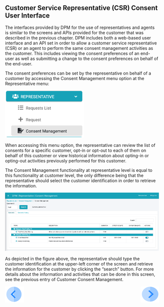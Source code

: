 

## Customer Service Representative (CSR) Consent User Interface

The interfaces provided by DPM for the use of representatives and agents is similar to the screens and APIs provided for the customer that was described in the previous chapter. DPM includes both a web-based user interface and an API set in order to allow a customer service representative (CSR) or an agent to perform the same consent management activities as the customer. This includes viewing the consent preferences of an end-user as well as submitting a change to the consent preferences on behalf of the end-user.

The consent preferences can be set by the representative on behalf of a customer by accessing the Consent Management menu option at the Representative menu:

 ![image](/articles/DPM/images/Figure_68_Consent_Management_At_Representative_Menu.png)

When accessing this menu option, the representative can review the list of consents for a specific customer, opt-in or opt-out to each of them on behalf of this customer or view historical information about opting-in or opting-out activities previously performed for this customer.

The Consent Management functionality at representative level is equal to this functionality at customer level, the only difference being that the representative should select the customer identification in order to retrieve the information.

 ![image](/articles/DPM/images/Figure_69_Representative_Consent_Management_Screen.png)

 As depicted in the figure above, the representative should type the customer identification at the upper-left corner of the screen and retrieve the information for the customer by clicking the “search” button. For more details about the information and activities that can be done in this screen, see the previous entry of Customer Consent Management. 

[![Previous](/articles/DPM/images/Previous.png)](/articles/DPM/08_Consent_Management/06_Customer_Consent_Management_Screen.md)[<img align="right" width="60" height="54" src="/articles/DPM/images/Next.png">](/articles/DPM/08_Consent_Management_Overview/08_Consent_Repository_History_Audit.md)

